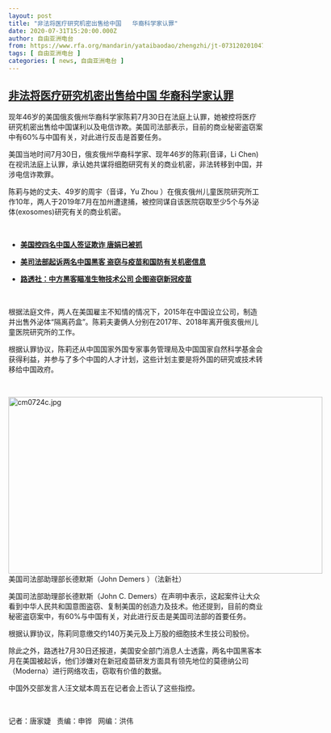 ```yaml
---
layout: post
title: "非法将医疗研究机密出售给中国   华裔科学家认罪"
date: 2020-07-31T15:20:00.000Z
author: 自由亚洲电台
from: https://www.rfa.org/mandarin/yataibaodao/zhengzhi/jt-07312020104750.html
tags: [ 自由亚洲电台 ]
categories: [ news, 自由亚洲电台 ]
---
```

<!--1596208800000-->
[非法将医疗研究机密出售给中国   华裔科学家认罪](https://www.rfa.org/mandarin/yataibaodao/zhengzhi/jt-07312020104750.html)
------

<div>
<p class="gmail-msonospacing">现年46岁的美国俄亥俄州华裔科学家陈莉7月30日在法庭上认罪，她被控将医疗研究机密出售给中国谋利以及电信诈欺。美国司法部表示，目前的商业秘密盗窃案中有60%与中国有关，对此进行反击是首要任务。</p><p class="gmail-msonospacing">美国当地时间7月30日，俄亥俄州华裔科学家、现年46岁的陈莉(音译，Li Chen)在视讯法庭上认罪，承认她共谋将细胞研究有关的商业机密，非法转移到中国，并涉电信诈欺罪。</p><p class="gmail-msonospacing">陈莉与她的丈夫、49岁的周宇（音译，Yu Zhou ）在俄亥俄州儿童医院研究所工作10年，两人于2019年7月在加州遭逮捕，被控同谋自该医院窃取至少5个与外泌体(exosomes)研究有关的商业机密。</p><p class="gmail-msonospacing"> </p><ul><li><b><a class="external-link" href="http://www.rfa.org/mandarin/yataibaodao/junshiwaijiao/cm-07242020112417.html">美国控四名中国人签证欺诈 唐娟已被抓</a></b></li></ul><ul><li><b><a class="external-link" href="http://www.rfa.org/mandarin/Xinwen/7-07212020123748.html">美司法部起诉两名中国黑客 盗窃与疫苗和国防有关机密信息</a></b></li></ul><div><ul><li><b><a class="external-link" href="http://www.rfa.org/mandarin/Xinwen/10-07302020144702.html">路透社：中方黑客瞄准生物技术公司 企图盗窃新冠疫苗</a></b></li></ul></div><ul></ul><p class="gmail-msonospacing"> </p><p class="gmail-msonospacing">根据法庭文件，两人在美国雇主不知情的情况下，2015年在中国设立公司，制造并出售外泌体“隔离药盒”。陈莉夫妻俩人分别在2017年、2018年离开俄亥俄州儿童医院研究所的工作。</p><p class="gmail-msonospacing">根据认罪协议，陈莉还从中国国家外国专家事务管理局及中国国家自然科学基金会获得利益，并参与了多个中国的人才计划，这些计划主要是将外国的研究或技术转移给中国政府。</p><p class="gmail-msonospacing"> </p><p class="gmail-msonospacing"><div class="image-inline captioned" style="width:622px;"><div style="width:622px;"><img alt="cm0724c.jpg" height="350" src="https://www.rfa.org/mandarin/yataibaodao/zhengzhi/jt-07312020104750.html/cm0724c.jpg/image" title="cm0724c.jpg" width="622"/></div><div class="image-caption"><span style="width:622px;">美国司法部助理部长德默斯（John Demers ）（法新社）</span><span class="copyright"> </span></div></div></p><p class="gmail-msonospacing">美国司法部助理部长德默斯（John C. Demers）在声明中表示，这起案件让大众看到中华人民共和国意图盗窃、复制美国的创造力及技术。他还提到，目前的商业秘密盗窃案中，有60%与中国有关，对此进行反击是美国司法部的首要任务。</p><p class="gmail-msonospacing">根据认罪协议，陈莉同意缴交约140万美元及上万股的细胞技术生技公司股份。</p><p class="gmail-msonospacing">除此之外，路透社7月30日还报道，美国安全部门消息人士透露，两名中国黑客本月在美国被起诉，他们涉嫌对在新冠疫苗研发方面具有领先地位的莫德纳公司（Moderna）进行网络攻击，窃取有价值的数据。</p><p class="gmail-msonospacing">中国外交部发言人汪文斌本周五在记者会上否认了这些指控。</p><p class="gmail-msonospacing"> </p><p class="gmail-msonospacing">记者：唐家婕   责编：申铧   网编：洪伟</p>
</div>
